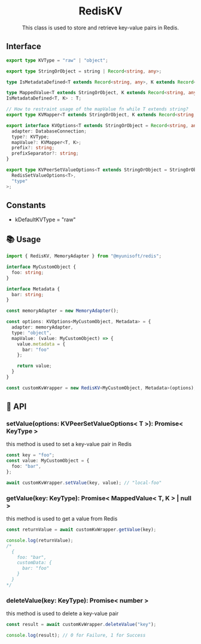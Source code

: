 <h1 align="center">
  RedisKV
</h1>

<p align="center">
  This class is used to store and retrieve key-value pairs in Redis.
</p>

## Interface

```ts
export type KVType = "raw" | "object";

export type StringOrObject = string | Record<string, any>;

type IsMetadataDefined<T extends Record<string, any>, K extends Record<string, any> | null = null> = K extends Record<string, any> ? T & { customData: K } : T;

type MappedValue<T extends StringOrObject, K extends Record<string, any> | null = null> = T extends Record<string, any> ?
IsMetadataDefined<T, K> : T;

// How to restraint usage of the mapValue fn while T extends string?
export type KVMapper<T extends StringOrObject, K extends Record<string, any> | null = null> = (value: T) => MappedValue<T, K>;

export interface KVOptions<T extends StringOrObject = Record<string, any>, K extends Record<string, any> | null = null> {
  adapter: DatabaseConnection;
  type?: KVType;
  mapValue?: KVMapper<T, K>;
  prefix?: string;
  prefixSeparator?: string;
}

export type KVPeerSetValueOptions<T extends StringOrObject = StringOrObject> = Omit<
  RedisSetValueOptions<T>,
  "type"
>;
```

## Constants

- kDefaultKVType = "raw"

## 📚 Usage

```ts
import { RedisKV, MemoryAdapter } from "@myunisoft/redis";

interface MyCustomObject {
  foo: string;
}

interface Metadata {
  bar: string;
}

const memoryAdapter = new MemoryAdapter();

const options: KVOptions<MyCustomObject, Metadata> = {
  adapter: memoryAdapter,
  type: "object",
  mapValue: (value: MyCustomObject) => {
    value.metadata = {
      bar: "foo"
    };

    return value;
  }
}

const customKvWrapper = new RedisKV<MyCustomObject, Metadata>(options);
```

## 📜 API

### setValue(options: KVPeerSetValueOptions< T >): Promise< KeyType >

this method is used to set a key-value pair in Redis

```ts
const key = "foo";
const value: MyCustomObject = {
  foo: "bar",
};

await customKvWrapper.setValue(key, value); // "local-foo"
```

### getValue(key: KeyType): Promise< MappedValue< T, K > | null >

this method is used to get a value from Redis

```ts
const returnValue = await customKvWrapper.getValue(key);

console.log(returnValue);
/*
  {
    foo: "bar",
    customData: {
      bar: "foo"
    }
  }
*/
```

### deleteValue(key: KeyType): Promise< number >

this method is used to delete a key-value pair

```ts
const result = await customKvWrapper.deleteValue("key");

console.log(result); // 0 for Failure, 1 for Success
```
